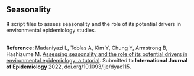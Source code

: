 ## Seasonality
**R** script files to assess seasonality and the role of its potential drivers in environmental epidemiology studies.

<br>
<b>Reference:</b> Madaniyazi L, Tobías A, Kim Y, Chung Y, Armstrong B, Hashizume M. <a href="https://academic.oup.com/ije/advance-article/doi/10.1093/ije/dyac115/6593248" target="_blank">Assessing seasonality and the role of its potential drivers in environmental epidemiology: a tutorial</a>. Submitted to <b>International Journal of Epidemiology</b> 2022, doi.org/10.1093/ije/dyac115.
